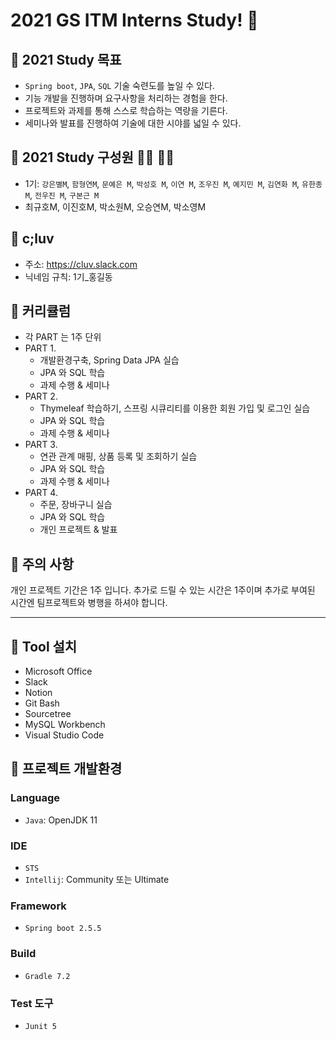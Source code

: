 # 2021 GS ITM Interns Study! 👋

## 🌠 2021 Study 목표
- `Spring boot`, `JPA`, `SQL` 기술 숙련도를 높일 수 있다.
- 기능 개발을 진행하며 요구사항을 처리하는 경험을 한다.
- 프로젝트와 과제를 통해 스스로 학습하는 역량을 기른다.
- 세미나와 발표를 진행하여 기술에 대한 시야를 넓일 수 있다.

## 🌠 2021 Study 구성원 🙇‍♀ 🙇‍♂
- 1기: `강은별M`, `함형연M`, `문예은 M`, `박성호 M`, `이연 M`, `조우진 M`, `예지민 M`, `김연화 M`, `유한종 M`, `전우진 M`, `구본근 M`
- 최규호M, 이진호M, 박소원M, 오승연M, 박소영M 

## 🌠 c;luv
- 주소: https://cluv.slack.com
- 닉네임 규칙: 1기_홍길동

## 🌠 커리큘럼
- 각 PART 는 1주 단위
- PART 1.
  - 개발환경구축, Spring Data JPA 실습
  - JPA 와 SQL 학습
  - 과제 수행 & 세미나
- PART 2.
  - Thymeleaf 학습하기, 스프링 시큐리티를 이용한 회원 가입 및 로그인 실습
  - JPA 와 SQL 학습
  - 과제 수행 & 세미나
- PART 3.
  - 연관 관계 매핑, 상품 등록 및 조회하기 실습
  - JPA 와 SQL 학습
  - 과제 수행 & 세미나
- PART 4.
  - 주문, 장바구니 실습
  - JPA 와 SQL 학습
  - 개인 프로젝트 & 발표

## 🌠 주의 사항
개인 프로젝트 기간은 1주 입니다. 추가로 드릴 수 있는 시간은 1주이며 추가로 부여된 시간엔 팀프로젝트와 병행을 하셔야 합니다.

---

## 🧶 Tool 설치
- Microsoft Office
- Slack
- Notion
- Git Bash
- Sourcetree
- MySQL Workbench
- Visual Studio Code

## 🧶 프로젝트 개발환경
### Language
- `Java`: OpenJDK 11

### IDE
- `STS`
- `Intellij`: Community 또는 Ultimate

### Framework 
- `Spring boot 2.5.5`

### Build
- `Gradle 7.2`

### Test 도구
- `Junit 5`
